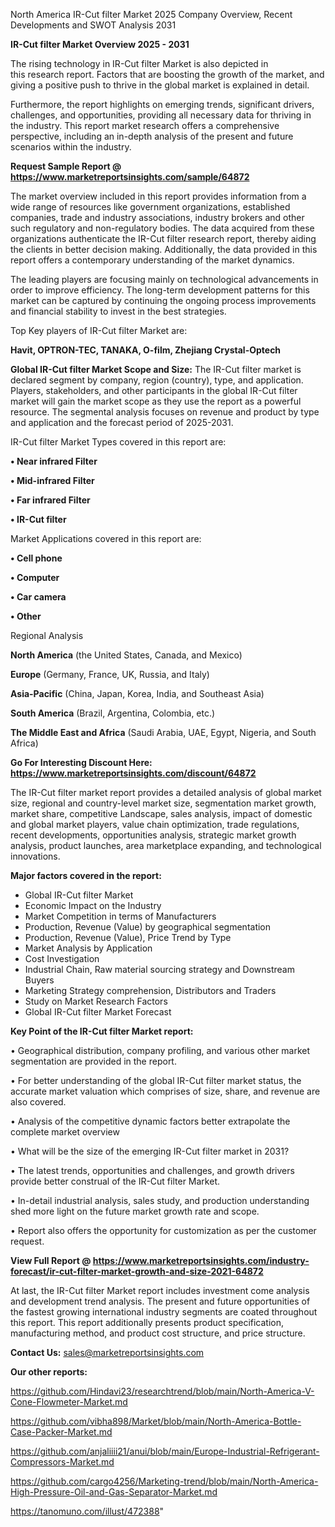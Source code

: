  North America IR-Cut filter Market 2025 Company Overview, Recent Developments and SWOT Analysis 2031

<Strong> IR-Cut filter Market Overview 2025 - 2031</strong>

The rising technology in IR-Cut filter Market is also depicted in this research report. Factors that are boosting the growth of the market, and giving a positive push to thrive in the global market is explained in detail.

Furthermore, the report highlights on emerging trends, significant drivers, challenges, and opportunities, providing all necessary data for thriving in the industry. This report market research offers a comprehensive perspective, including an in-depth analysis of the present and future scenarios within the industry.

<strong>Request Sample Report @ <a href=https://www.marketreportsinsights.com/sample/64872>https://www.marketreportsinsights.com/sample/64872</a></strong>

The market overview included in this report provides information from a wide range of resources like government organizations, established companies, trade and industry associations, industry brokers and other such regulatory and non-regulatory bodies. The data acquired from these organizations authenticate the IR-Cut filter research report, thereby aiding the clients in better decision making. Additionally, the data provided in this report offers a contemporary understanding of the market dynamics.

The leading players are focusing mainly on technological advancements in order to improve efficiency. The long-term development patterns for this market can be captured by continuing the ongoing process improvements and financial stability to invest in the best strategies.

Top Key players of IR-Cut filter Market are:

<strong>Havit, OPTRON-TEC, TANAKA, O-film, Zhejiang Crystal-Optech</strong>

<strong><b>Global IR-Cut filter Market Scope and Size:</b></strong>
The IR-Cut filter market is declared segment by company, region (country), type, and application. Players, stakeholders, and other participants in the global IR-Cut filter market will gain the market scope as they use the report as a powerful resource. The segmental analysis focuses on revenue and product by type and application and the forecast period of 2025-2031.

IR-Cut filter Market Types covered in this report are:

<strong>• Near infrared Filter

• Mid-infrared Filter

• Far infrared Filter

• IR-Cut filter</strong>

Market Applications covered in this report are:

<strong>• Cell phone

• Computer

• Car camera

• Other</strong> 

Regional Analysis

<strong>North America</strong> (the United States, Canada, and Mexico)

<strong>Europe</strong> (Germany, France, UK, Russia, and Italy)

<strong>Asia-Pacific</strong> (China, Japan, Korea, India, and Southeast Asia)

<strong>South America</strong> (Brazil, Argentina, Colombia, etc.)

<strong>The Middle East and Africa</strong> (Saudi Arabia, UAE, Egypt, Nigeria, and South Africa)

<strong>Go For Interesting Discount Here: <a href=https://www.marketreportsinsights.com/discount/64872>https://www.marketreportsinsights.com/discount/64872</a></strong>

The IR-Cut filter market report provides a detailed analysis of global market size, regional and country-level market size, segmentation market growth, market share, competitive Landscape, sales analysis, impact of domestic and global market players, value chain optimization, trade regulations, recent developments, opportunities analysis, strategic market growth analysis, product launches, area marketplace expanding, and technological innovations.

<strong><b>Major factors covered in the report:</b></strong>
<ul>
  <li>Global IR-Cut filter Market </li>
  <li>Economic Impact on the Industry</li>
  <li>Market Competition in terms of Manufacturers</li>
  <li>Production, Revenue (Value) by geographical segmentation</li>
  <li>Production, Revenue (Value), Price Trend by Type</li>
  <li>Market Analysis by Application</li>
  <li>Cost Investigation</li>
  <li>Industrial Chain, Raw material sourcing strategy and Downstream Buyers</li>
  <li>Marketing Strategy comprehension, Distributors and Traders</li>
  <li>Study on Market Research Factors</li>
  <li>Global IR-Cut filter Market Forecast</li>
</ul>

<strong><b>Key Point of the IR-Cut filter Market report:</b></strong>

• Geographical distribution, company profiling, and various other market segmentation are provided in the report.

• For better understanding of the global IR-Cut filter market status, the accurate market valuation which comprises of size, share, and revenue are also covered.

• Analysis of the competitive dynamic factors better extrapolate the complete market overview

• What will be the size of the emerging IR-Cut filter market in 2031?

• The latest trends, opportunities and challenges, and growth drivers provide better construal of the IR-Cut filter Market.

• In-detail industrial analysis, sales study, and production understanding shed more light on the future market growth rate and scope.

• Report also offers the opportunity for customization as per the customer request.

<strong><b>View Full Report @ <a href=https://www.marketreportsinsights.com/industry-forecast/ir-cut-filter-market-growth-and-size-2021-64872>https://www.marketreportsinsights.com/industry-forecast/ir-cut-filter-market-growth-and-size-2021-64872</a></b></strong>


At last, the IR-Cut filter Market report includes investment come analysis and development trend analysis. The present and future opportunities of the fastest growing international industry segments are coated throughout this report. This report additionally presents product specification, manufacturing method, and product cost structure, and price structure.

<strong>Contact Us:</strong>
sales@marketreportsinsights.com

<strong>Our other reports:</strong>

<a href=https://github.com/Hindavi23/researchtrend/blob/main/North-America-V-Cone-Flowmeter-Market.md>https://github.com/Hindavi23/researchtrend/blob/main/North-America-V-Cone-Flowmeter-Market.md</a>

<a href=https://github.com/vibha898/Market/blob/main/North-America-Bottle-Case-Packer-Market.md>https://github.com/vibha898/Market/blob/main/North-America-Bottle-Case-Packer-Market.md</a>

<a href=https://github.com/anjaliiii21/anui/blob/main/Europe-Industrial-Refrigerant-Compressors-Market.md>https://github.com/anjaliiii21/anui/blob/main/Europe-Industrial-Refrigerant-Compressors-Market.md</a>

<a href=https://github.com/cargo4256/Marketing-trend/blob/main/North-America-High-Pressure-Oil-and-Gas-Separator-Market.md>https://github.com/cargo4256/Marketing-trend/blob/main/North-America-High-Pressure-Oil-and-Gas-Separator-Market.md</a>

<a href=https://tanomuno.com/illust/472388>https://tanomuno.com/illust/472388</a>"
